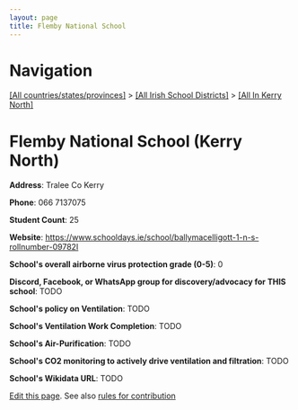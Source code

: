 ```yaml
---
layout: page
title: Flemby National School
---
```

# Navigation

[[All countries/states/provinces]](../../..) > [[All Irish School Districts]](../..) > [[All In Kerry North]](..)

# Flemby National School (Kerry North)

**Address**: Tralee Co Kerry

**Phone**: 066 7137075

**Student Count**: 25

**Website**: <https://www.schooldays.ie/school/ballymacelligott-1-n-s-rollnumber-09782I>

**School's overall airborne virus protection grade (0-5)**: 0

**Discord, Facebook, or WhatsApp group for discovery/advocacy for THIS school**: TODO

**School's policy on Ventilation**: TODO

**School's Ventilation Work Completion**: TODO

**School's Air-Purification**: TODO

**School's CO2 monitoring to actively drive ventilation and filtration**: TODO

**School's Wikidata URL**: TODO


[Edit this page](https://github.com/ventilate-schools/Ireland/edit/main/./Kerry_North/Flemby_National_School.md). See also [rules for contribution](../../../contribution-rules/)